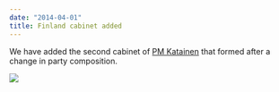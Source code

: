 ```yaml
---
date: "2014-04-01"
title: Finland cabinet added
---
```


We have added the second cabinet of [PM Katainen](http://dev.parlgov.org/data/fin/cabinet-party/2014-03-25/) that formed after a change in party composition.

![](/images/parliament-netherlands.jpg)
